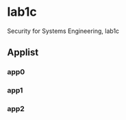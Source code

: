 lab1c
=====

Security for Systems Engineering, lab1c

## Applist ##

### app0 ###



### app1 ###



### app2 ###



